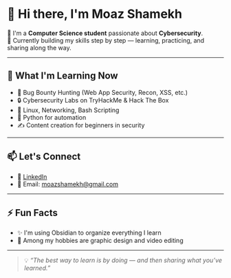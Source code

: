 # 👋 Hi there, I'm Moaz Shamekh

🚀 I'm a **Computer Science student** passionate about **Cybersecurity**.  
🎯 Currently building my skills step by step — learning, practicing, and sharing along the way.

---

## 🧠 What I'm Learning Now

- 🐞 Bug Bounty Hunting (Web App Security, Recon, XSS, etc.)
- 🔒 Cybersecurity Labs on TryHackMe & Hack The Box
- 📜 Linux, Networking, Bash Scripting
- 🐍 Python for automation
- ✍️ Content creation for beginners in security

---

## 📫 Let's Connect

- 🔗 [LinkedIn](https://linkedin.com/in/moaz-shamekh)
- 📧 Email: moazshamekh@gmail.com 

---

## ⚡ Fun Facts

- ✨ I'm using Obsidian to organize everything I learn
- 🎥 Among my hobbies are graphic design and video editing

---

> 💡 *“The best way to learn is by doing — and then sharing what you’ve learned.”*
